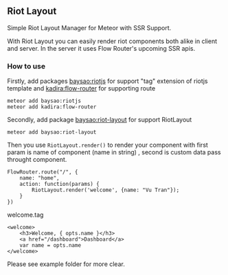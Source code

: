 ## Riot Layout

Simple Riot Layout Manager for Meteor with SSR Support.

With Riot Layout you can easily render riot components both alike in client and server. In the server it uses Flow Router's upcoming SSR apis.

### How to use
Firstly, add packages [baysao:riotjs](https://github.com/baysao/meteor-riotjs) for support "tag" extension of riotjs template and [kadira:flow-router](https://github.com/kadirahq/flow-router) for supporting route
~~~
meteor add baysao:riotjs
meteor add kadira:flow-router
~~~

Secondly, add package [baysao:riot-layout](https://github.com/baysao/meteor-riot-layout) for support RiotLayout 

~~~
meteor add baysao:riot-layout
~~~


Then you use `RiotLayout.render()` to render your component with first param is name of component (name in string) , second is custom data pass throught component.

~~~
FlowRouter.route("/", {
    name: "home",
    action: function(params) {
        RiotLayout.render('welcome', {name: "Vu Tran"});
    }
})
~~~

welcome.tag

~~~
<welcome>
    <h3>Welcome, { opts.name }</h3>
    <a href="/dashboard">Dashboard</a>
    var name = opts.name
</welcome>
~~~

Please see example folder for more clear.
